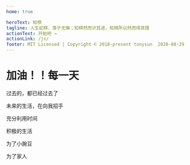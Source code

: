 ```yaml
---
home: true

heroText: 知棋
tagline: 人生如棋，落子无悔；知棋然而识其途，知棋所以然而得其理
actionText: 开始吧 →
actionLink: /js/
footer: MIT Licensed | Copyright © 2018-present tonysun  2020-08-29
---
```


# 加油！！每一天

过去的，都已经过去了

未来的生活，在向我招手

充分利用时间

积极的生活

为了小豌豆

为了家人


